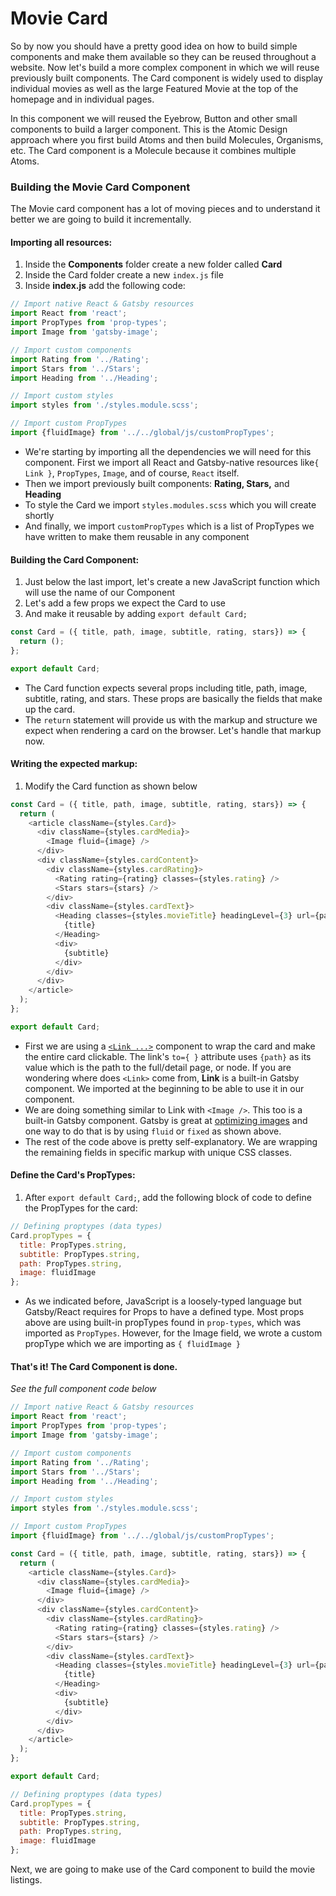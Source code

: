 # Movie Card

So by now you should have a pretty good idea on how to build simple components and make them available so they can be reused throughout a website.  Now let's build a more complex component in which we will reuse previously built components.  The Card component is widely used to display individual movies as well as the large Featured Movie at the top of the homepage and in individual pages.

In this component we will reused the Eyebrow, Button and other small components to build a larger component.  This is the Atomic Design approach where you first build Atoms and then build Molecules, Organisms, etc.  The Card component is a Molecule because it combines multiple Atoms.

### Building the Movie Card Component

The Movie card component has a lot of moving pieces and to understand it better we are going to build it incrementally.

#### Importing all resources:

1. Inside the **Components** folder create a new folder called **Card**
2. Inside the Card folder create a new `index.js` file
3. Inside **index.js** add the following code:

```javascript
// Import native React & Gatsby resources
import React from 'react';
import PropTypes from 'prop-types';
import Image from 'gatsby-image';

// Import custom components
import Rating from '../Rating';
import Stars from '../Stars';
import Heading from '../Heading';

// Import custom styles
import styles from './styles.module.scss';

// Import custom PropTypes
import {fluidImage} from '../../global/js/customPropTypes';
```

* We're starting by importing all the dependencies we will need for this component.  First we import all React and Gatsby-native resources like`{ Link }`, `PropTypes`, `Image`, and of course, `React` itself.
* Then we import previously built components: **Rating, Stars,** and **Heading**
* To style the Card we import `styles.modules.scss` which you will create shortly
* And finally, we import `customPropTypes` which is a list of PropTypes we have written to make them reusable in any component

#### Building the Card Component:

1. Just below the last import, let's create a new JavaScript function which will use the name of our Component
2. Let's add a few props we expect the Card to use
3. And make it reusable by adding `export default Card;`

```javascript
const Card = ({ title, path, image, subtitle, rating, stars}) => {
  return ();
};

export default Card;
```

* The Card function expects several props including title, path, image, subtitle, rating, and stars.  These props are basically the fields that make up the card.
* The `return` statement will provide us with the markup and structure we expect when rendering a card on the browser.  Let's handle that markup now.

#### Writing the expected markup:

1. Modify the Card function as shown below

```javascript
const Card = ({ title, path, image, subtitle, rating, stars}) => {
  return (
    <article className={styles.Card}>
      <div className={styles.cardMedia}>
        <Image fluid={image} />
      </div>
      <div className={styles.cardContent}>
        <div className={styles.cardRating}>
          <Rating rating={rating} classes={styles.rating} />
          <Stars stars={stars} />
        </div>
        <div className={styles.cardText}>
          <Heading classes={styles.movieTitle} headingLevel={3} url={path}>
            {title}
          </Heading>
          <div>
            {subtitle}
          </div>
        </div>
      </div>
    </article>
  );
};

export default Card;
```

* First we are using a [`<Link ...>`](../gatsby-core-components/gatsby-link.md) component to wrap the card and make the entire card clickable.  The link's `to={ }` attribute uses `{path}` as its value which is the path to the full/detail page, or node.  If you are wondering where does `<Link>` come from, **Link** is a built-in Gatsby component.  We imported at the beginning to be able to use it in our component.
* We are doing something similar to Link with `<Image />`.  This too is a built-in Gatsby component. Gatsby is great at [optimizing images](https://www.sitepoint.com/automatically-optimize-responsive-images-in-gatsby/) and one way to do that is by using `fluid` or `fixed` as shown above.
* The rest of the code above is pretty self-explanatory.  We are wrapping the remaining fields in specific markup with unique CSS classes.

#### Define the Card's PropTypes:

1. After `export default Card;`, add the following block of code to define the PropTypes for the card:

```javascript
// Defining proptypes (data types)
Card.propTypes = {
  title: PropTypes.string,
  subtitle: PropTypes.string,
  path: PropTypes.string,
  image: fluidImage
};
```

* As we indicated before, JavaScript is a loosely-typed language but Gatsby/React requires for Props to have a defined type.  Most props above are using built-in propTypes found in `prop-types`, which was imported as `PropTypes`.  However, for the Image  field, we wrote a custom propType which we are importing as `{ fluidImage }`

#### That's it!  The Card Component is done.

_See the full component code below_

```javascript
// Import native React & Gatsby resources
import React from 'react';
import PropTypes from 'prop-types';
import Image from 'gatsby-image';

// Import custom components
import Rating from '../Rating';
import Stars from '../Stars';
import Heading from '../Heading';

// Import custom styles
import styles from './styles.module.scss';

// Import custom PropTypes
import {fluidImage} from '../../global/js/customPropTypes';

const Card = ({ title, path, image, subtitle, rating, stars}) => {
  return (
    <article className={styles.Card}>
      <div className={styles.cardMedia}>
        <Image fluid={image} />
      </div>
      <div className={styles.cardContent}>
        <div className={styles.cardRating}>
          <Rating rating={rating} classes={styles.rating} />
          <Stars stars={stars} />
        </div>
        <div className={styles.cardText}>
          <Heading classes={styles.movieTitle} headingLevel={3} url={path}>
            {title}
          </Heading>
          <div>
            {subtitle}
          </div>
        </div>
      </div>
    </article>
  );
};

export default Card;

// Defining proptypes (data types)
Card.propTypes = {
  title: PropTypes.string,
  subtitle: PropTypes.string,
  path: PropTypes.string,
  image: fluidImage
};
```

Next, we are going to make use of the Card component to build the movie listings.

